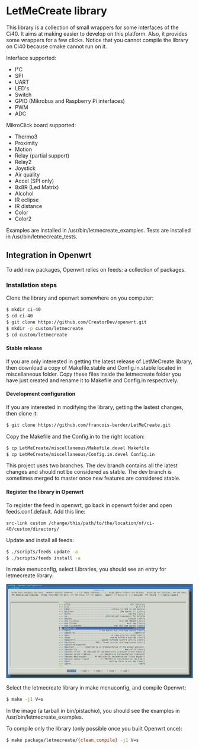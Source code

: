 # LetMeCreate library

This library is a collection of small wrappers for some interfaces of the Ci40. It aims at making easier to develop on this platform. Also, it provides some wrappers for a few clicks. Notice that you cannot compile the library on Ci40 because cmake cannot run on it.

Interface supported:
  - I²C
  - SPI
  - UART
  - LED's
  - Switch
  - GPIO (Mikrobus and Raspberry Pi interfaces)
  - PWM
  - ADC

MikroClick board supported:
  - Thermo3
  - Proximity
  - Motion
  - Relay (partial support)
  - Relay2
  - Joystick
  - Air quality
  - Accel (SPI only)
  - 8x8R (Led Matrix)
  - Alcohol
  - IR eclipse
  - IR distance
  - Color
  - Color2

Examples are installed in /usr/bin/letmecreate_examples.
Tests are installed in /usr/bin/letmecreate_tests.

## Integration in Openwrt

To add new packages, Openwrt relies on feeds: a collection of packages.

### Installation steps

Clone the library and openwrt somewhere on you computer:

```sh
$ mkdir ci-40
$ cd ci-40
$ git clone https://github.com/CreatorDev/openwrt.git
$ mkdir -p custom/letmecreate
$ cd custom/letmecreate
```

#### Stable release

If you are only interested in getting the latest release of LetMeCreate library, then download a copy of Makefile.stable and Config.in.stable located in miscellaneous folder. Copy these files inside the letmecreate folder you have just created and rename it to Makefile and Config.in respectively.

#### Development configuration

If you are interested in modifying the library, getting the lastest changes, then clone it:

```sh
$ git clone https://github.com/francois-berder/LetMeCreate.git
```

Copy the Makefile and the Config.in to the right location:
```sh
$ cp LetMeCreate/miscellaneous/Makefile.devel Makefile
$ cp LetMeCreate/miscellaneous/Config.in.devel Config.in
```

This project uses two branches. The dev branch contains all the latest changes and should not be considered as stable. The dev branch is sometimes merged to master once new features are considered stable.

#### Register the library in Openwrt

To register the feed in openwrt, go back in openwrt folder and open feeds.conf.default.
Add this line:
```
src-link custom /change/this/path/to/the/location/of/ci-40/custom/directory/
```

Update and install all feeds:
```sh
$ ./scripts/feeds update -a
$ ./scripts/feeds install -a
```
In make menuconfig, select Libraries, you should see an entry for letmecreate library:

![Libraries menu](/miscellaneous/libraries_menu.png)

Select the letmecreate library in make menuconfig, and compile Openwrt:

```sh
$ make -j1 V=s
```
In the image (a tarball in bin/pistachio), you should see the examples in /usr/bin/letmecreate_examples.

To compile only the library (only possible once you built Openwrt once):

```sh
$ make package/letmecreate/{clean,compile} -j1 V=s
```
